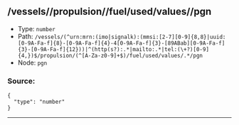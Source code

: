## /vessels/<RegExp>/propulsion/<RegExp>/fuel/used/values/<RegExp>/pgn

* Type: `number`
* Path: `/vessels/(^urn:mrn:(imo|signalk):(mmsi:[2-7][0-9]{8,8}|uuid:[0-9A-Fa-f]{8}-[0-9A-Fa-f]{4}-4[0-9A-Fa-f]{3}-[89ABab][0-9A-Fa-f]{3}-[0-9A-Fa-f]{12}))|^(http(s?):.*|mailto:.*|tel:(\+?)[0-9]{4,})$/propulsion/(^[A-Za-z0-9]+$)/fuel/used/values/.*/pgn`
* Node: `pgn`

### Source:
```
{
  "type": "number"
}
```

---
